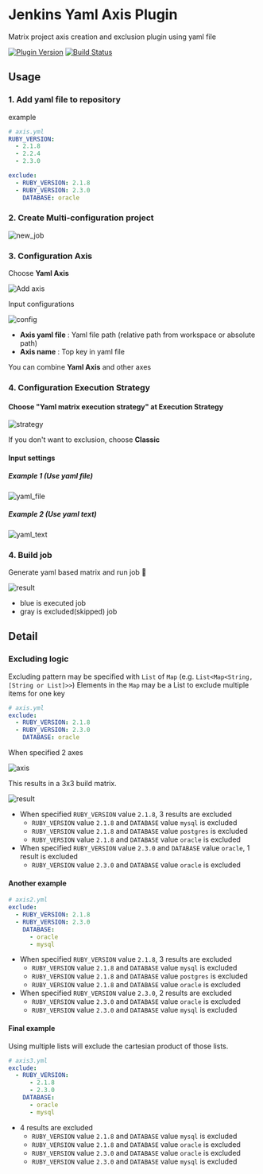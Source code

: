# Jenkins Yaml Axis Plugin
Matrix project axis creation and exclusion plugin using yaml file

[![Plugin Version](https://img.shields.io/jenkins/plugin/v/yaml-axis.svg)](https://github.com/jenkinsci/yaml-axis-plugin/blob/master/README.md)
[![Build Status](https://ci.jenkins.io/buildStatus/icon?job=Plugins/yaml-axis-plugin/master)](https://ci.jenkins.io/job/Plugins/job/yaml-axis-plugin/job/master/)

## Usage
### 1. Add yaml file to repository
example

```yaml
# axis.yml
RUBY_VERSION:
  - 2.1.8
  - 2.2.4
  - 2.3.0

exclude:
  - RUBY_VERSION: 2.1.8
  - RUBY_VERSION: 2.3.0
    DATABASE: oracle
```

### 2. Create Multi-configuration project
![new_job](doc/new_job.png)

### 3. Configuration Axis
Choose **Yaml Axis**

![Add axis](doc/add_axis.png)

Input configurations

![config](doc/axis_config.png)

* **Axis yaml file** : Yaml file path (relative path from workspace or absolute path)
* **Axis name** : Top key in yaml file

You can combine **Yaml Axis** and other axes

### 4. Configuration Execution Strategy
#### Choose "Yaml matrix execution strategy" at Execution Strategy
![strategy](doc/execution_strategy.png)

If you don't want to exclusion, choose **Classic**

#### Input settings
##### Example 1 (Use yaml file)

![yaml_file](doc/yaml_file.png)

##### Example 2 (Use yaml text)
![yaml_text](doc/yaml_text.png)

### 4. Build job
Generate yaml based matrix and run job :muscle:

![result](doc/result.png)

* blue is executed job
* gray is excluded(skipped) job

## Detail
### Excluding logic
Excluding pattern may be specified with `List` of `Map` (e.g. `List<Map<String, [String or List]>>`)
Elements in the `Map` may be a List to exclude multiple items for one key
```yaml
# axis.yml
exclude:
  - RUBY_VERSION: 2.1.8
  - RUBY_VERSION: 2.3.0
    DATABASE: oracle
```
When specified 2 axes

![axis](doc/axis.png)

This results in a 3x3 build matrix.

![result](doc/result.png)

* When specified `RUBY_VERSION` value `2.1.8`, 3 results are excluded
  * `RUBY_VERSION` value `2.1.8` and `DATABASE` value `mysql` is excluded
  * `RUBY_VERSION` value `2.1.8` and `DATABASE` value `postgres` is excluded
  * `RUBY_VERSION` value `2.1.8` and `DATABASE` value `oracle` is excluded
* When specified `RUBY_VERSION` value `2.3.0` and `DATABASE` value `oracle`, 1 result is excluded
  * `RUBY_VERSION` value `2.3.0` and `DATABASE` value `oracle` is excluded

#### Another example
```yaml
# axis2.yml
exclude:
  - RUBY_VERSION: 2.1.8
  - RUBY_VERSION: 2.3.0
    DATABASE: 
      - oracle
      - mysql
```
* When specified `RUBY_VERSION` value `2.1.8`, 3 results are excluded
  * `RUBY_VERSION` value `2.1.8` and `DATABASE` value `mysql` is excluded
  * `RUBY_VERSION` value `2.1.8` and `DATABASE` value `postgres` is excluded
  * `RUBY_VERSION` value `2.1.8` and `DATABASE` value `oracle` is excluded
* When specified `RUBY_VERSION` value `2.3.0`, 2 results are excluded
  * `RUBY_VERSION` value `2.3.0` and `DATABASE` value `oracle` is excluded
  * `RUBY_VERSION` value `2.3.0` and `DATABASE` value `mysql` is excluded

#### Final example
Using multiple lists will exclude the cartesian product of those lists.
```yaml
# axis3.yml
exclude:
  - RUBY_VERSION: 
      - 2.1.8
      - 2.3.0
    DATABASE: 
      - oracle
      - mysql
```
* 4 results are excluded
  * `RUBY_VERSION` value `2.1.8` and `DATABASE` value `mysql` is excluded
  * `RUBY_VERSION` value `2.1.8` and `DATABASE` value `oracle` is excluded
  * `RUBY_VERSION` value `2.3.0` and `DATABASE` value `oracle` is excluded
  * `RUBY_VERSION` value `2.3.0` and `DATABASE` value `mysql` is excluded
